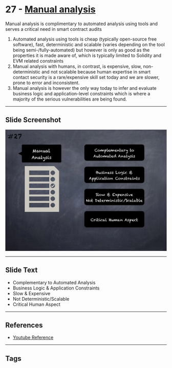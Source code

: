 
# 27 - [Manual analysis](./Manual%20analysis.md)

Manual analysis is complimentary to automated analysis using tools and serves a critical need in smart contract audits

1. Automated analysis using tools is cheap (typically open-source free software), fast, deterministic and scalable (varies depending on the tool being semi-/fully-automated) but however is only as good as the properties it is made aware of, which is typically limited to Solidity and EVM related constraints
2. Manual analysis with humans, in contrast, is expensive, slow, non-deterministic and not scalable because human expertise in smart contact security is a rare/expensive skill set today and we are slower, prone to error and inconsistent.
3. Manual analysis is however the only way today to infer and evaluate business logic and application-level constraints which is where a majority of the serious vulnerabilities are being found.
___
## Slide Screenshot
![027.jpg](../../images/6.%20Audit%20Techniques%20and%20Tools%20101/027.jpg)
___
## Slide Text
- Complementary to Automated Analysis
- Business Logic & Application Constraints
- Slow & Expensive
- Not Deterministic/Scalable
- Critical Human Aspect
___
## References
- [Youtube Reference](https://youtu.be/QstpNY1IuqM?t=482)
___
## Tags
